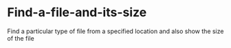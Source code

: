 # Find-a-file-and-its-size
Find a particular type of file from a specified location and also show the size of the file 
